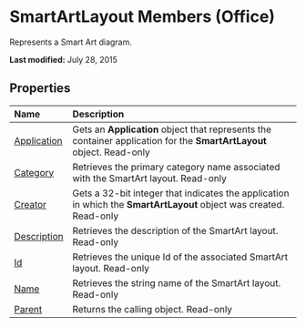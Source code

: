 
# SmartArtLayout Members (Office)
Represents a Smart Art diagram.

 **Last modified:** July 28, 2015


## Properties



|**Name**|**Description**|
|:-----|:-----|
| [Application](4834cf2d-413e-bfcc-e824-d95b4a33c6c1.md)|Gets an  **Application** object that represents the container application for the **SmartArtLayout** object. Read-only|
| [Category](1981f073-1407-b27c-d388-55d9cb51c7f1.md)|Retrieves the primary category name associated with the SmartArt layout. Read-only|
| [Creator](6951dc2d-92d2-5359-5f32-b22d24385d94.md)|Gets a 32-bit integer that indicates the application in which the  **SmartArtLayout** object was created. Read-only|
| [Description](233e9a68-a546-b97f-5e88-8f338bb351e7.md)|Retrieves the description of the SmartArt layout. Read-only|
| [Id](c8cd4332-6011-3ab7-a65c-f4f60240b2fd.md)|Retrieves the unique Id of the associated SmartArt layout. Read-only|
| [Name](66246cd6-7c1d-8777-7505-bec29d2678b7.md)|Retrieves the string name of the SmartArt layout. Read-only|
| [Parent](d7d8c5b0-63de-bda1-8376-5587abbf971f.md)|Returns the calling object. Read-only|
